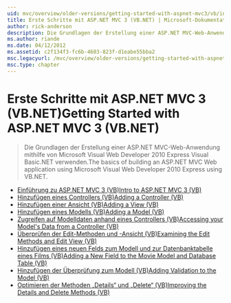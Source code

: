 ```yaml
---
uid: mvc/overview/older-versions/getting-started-with-aspnet-mvc3/vb/index
title: Erste Schritte mit ASP.NET MVC 3 (VB.NET) | Microsoft-Dokumentation
author: rick-anderson
description: Die Grundlagen der Erstellung einer ASP.NET MVC-Web-Anwendung mithilfe von Microsoft Visual Web Developer 2010 Express Visual Basic.NET verwenden.
ms.author: riande
ms.date: 04/12/2012
ms.assetid: c2f134f3-fc6b-4603-823f-d1eabe55bba2
msc.legacyurl: /mvc/overview/older-versions/getting-started-with-aspnet-mvc3/vb
msc.type: chapter
---
```

<a name="getting-started-with-aspnet-mvc-3-vbnet"></a><span data-ttu-id="58167-103">Erste Schritte mit ASP.NET MVC 3 (VB.NET)</span><span class="sxs-lookup"><span data-stu-id="58167-103">Getting Started with ASP.NET MVC 3 (VB.NET)</span></span>
====================
> <span data-ttu-id="58167-104">Die Grundlagen der Erstellung einer ASP.NET MVC-Web-Anwendung mithilfe von Microsoft Visual Web Developer 2010 Express Visual Basic.NET verwenden.</span><span class="sxs-lookup"><span data-stu-id="58167-104">The basics of building an ASP.NET MVC Web application using Microsoft Visual Web Developer 2010 Express using VB.NET.</span></span>


- [<span data-ttu-id="58167-105">Einführung zu ASP.NET MVC 3 (VB)</span><span class="sxs-lookup"><span data-stu-id="58167-105">Intro to ASP.NET MVC 3 (VB)</span></span>](intro-to-aspnet-mvc-3.md)
- [<span data-ttu-id="58167-106">Hinzufügen eines Controllers (VB)</span><span class="sxs-lookup"><span data-stu-id="58167-106">Adding a Controller (VB)</span></span>](adding-a-controller.md)
- [<span data-ttu-id="58167-107">Hinzufügen einer Ansicht (VB)</span><span class="sxs-lookup"><span data-stu-id="58167-107">Adding a View (VB)</span></span>](adding-a-view.md)
- [<span data-ttu-id="58167-108">Hinzufügen eines Modells (VB)</span><span class="sxs-lookup"><span data-stu-id="58167-108">Adding a Model (VB)</span></span>](adding-a-model.md)
- [<span data-ttu-id="58167-109">Zugreifen auf Modelldaten anhand eines Controllers (VB)</span><span class="sxs-lookup"><span data-stu-id="58167-109">Accessing your Model's Data from a Controller (VB)</span></span>](accessing-your-models-data-from-a-controller.md)
- [<span data-ttu-id="58167-110">Überprüfen der Edit-Methoden und -Ansicht (VB)</span><span class="sxs-lookup"><span data-stu-id="58167-110">Examining the Edit Methods and Edit View (VB)</span></span>](examining-the-edit-methods-and-edit-view.md)
- [<span data-ttu-id="58167-111">Hinzufügen eines neuen Felds zum Modell und zur Datenbanktabelle eines Films (VB)</span><span class="sxs-lookup"><span data-stu-id="58167-111">Adding a New Field to the Movie Model and Database Table (VB)</span></span>](adding-a-new-field.md)
- [<span data-ttu-id="58167-112">Hinzufügen der Überprüfung zum Modell (VB)</span><span class="sxs-lookup"><span data-stu-id="58167-112">Adding Validation to the Model (VB)</span></span>](adding-validation-to-the-model.md)
- [<span data-ttu-id="58167-113">Optimieren der Methoden „Details“ und „Delete“ (VB)</span><span class="sxs-lookup"><span data-stu-id="58167-113">Improving the Details and Delete Methods (VB)</span></span>](improving-the-details-and-delete-methods.md)
